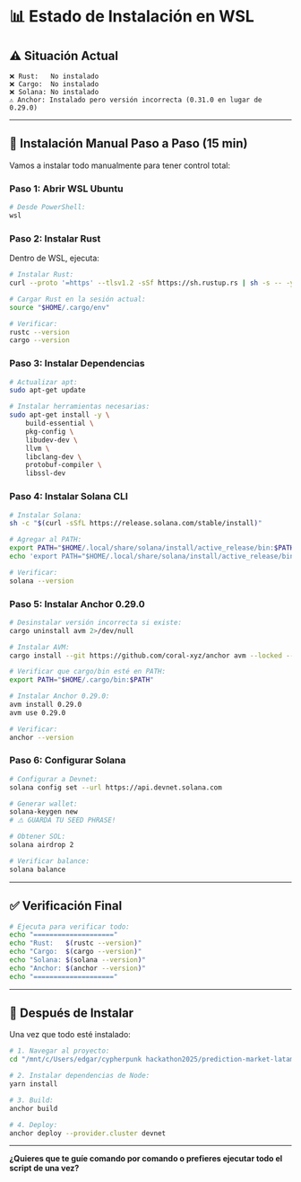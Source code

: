 # 📊 Estado de Instalación en WSL

## ⚠️ **Situación Actual**

```
❌ Rust:   No instalado
❌ Cargo:  No instalado
❌ Solana: No instalado
⚠️ Anchor: Instalado pero versión incorrecta (0.31.0 en lugar de 0.29.0)
```

---

## 🚀 **Instalación Manual Paso a Paso (15 min)**

Vamos a instalar todo manualmente para tener control total:

### **Paso 1: Abrir WSL Ubuntu**

```powershell
# Desde PowerShell:
wsl
```

### **Paso 2: Instalar Rust**

Dentro de WSL, ejecuta:

```bash
# Instalar Rust:
curl --proto '=https' --tlsv1.2 -sSf https://sh.rustup.rs | sh -s -- -y

# Cargar Rust en la sesión actual:
source "$HOME/.cargo/env"

# Verificar:
rustc --version
cargo --version
```

### **Paso 3: Instalar Dependencias**

```bash
# Actualizar apt:
sudo apt-get update

# Instalar herramientas necesarias:
sudo apt-get install -y \
    build-essential \
    pkg-config \
    libudev-dev \
    llvm \
    libclang-dev \
    protobuf-compiler \
    libssl-dev
```

### **Paso 4: Instalar Solana CLI**

```bash
# Instalar Solana:
sh -c "$(curl -sSfL https://release.solana.com/stable/install)"

# Agregar al PATH:
export PATH="$HOME/.local/share/solana/install/active_release/bin:$PATH"
echo 'export PATH="$HOME/.local/share/solana/install/active_release/bin:$PATH"' >> ~/.bashrc

# Verificar:
solana --version
```

### **Paso 5: Instalar Anchor 0.29.0**

```bash
# Desinstalar versión incorrecta si existe:
cargo uninstall avm 2>/dev/null

# Instalar AVM:
cargo install --git https://github.com/coral-xyz/anchor avm --locked --force

# Verificar que cargo/bin esté en PATH:
export PATH="$HOME/.cargo/bin:$PATH"

# Instalar Anchor 0.29.0:
avm install 0.29.0
avm use 0.29.0

# Verificar:
anchor --version
```

### **Paso 6: Configurar Solana**

```bash
# Configurar a Devnet:
solana config set --url https://api.devnet.solana.com

# Generar wallet:
solana-keygen new
# ⚠️ GUARDA TU SEED PHRASE!

# Obtener SOL:
solana airdrop 2

# Verificar balance:
solana balance
```

---

## ✅ **Verificación Final**

```bash
# Ejecuta para verificar todo:
echo "===================="
echo "Rust:   $(rustc --version)"
echo "Cargo:  $(cargo --version)"
echo "Solana: $(solana --version)"
echo "Anchor: $(anchor --version)"
echo "===================="
```

---

## 🎯 **Después de Instalar**

Una vez que todo esté instalado:

```bash
# 1. Navegar al proyecto:
cd "/mnt/c/Users/edgar/cypherpunk hackathon2025/prediction-market-latam"

# 2. Instalar dependencias de Node:
yarn install

# 3. Build:
anchor build

# 4. Deploy:
anchor deploy --provider.cluster devnet
```

---

**¿Quieres que te guíe comando por comando o prefieres ejecutar todo el script de una vez?**


















